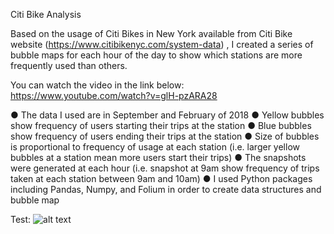 Citi Bike Analysis

Based on the usage of Citi Bikes in New York available from Citi Bike website (https://www.citibikenyc.com/system-data) , I created a series of bubble maps for each hour of the day to show which stations are more frequently used than others.

You can watch the video in the link below:
<https://www.youtube.com/watch?v=glH-pzARA28>

●	The data I used are in September and February of 2018
●	Yellow bubbles show frequency of users starting their trips at the station
●	Blue bubbles show frequency of users ending their trips at the station
●	Size of bubbles is proportional to frequency of usage at each station (i.e. larger yellow bubbles at a station mean more users start their trips)
●	The snapshots were generated at each hour (i.e. snapshot at 9am show frequency of trips taken at each station between 9am and 10am)
●	I used Python packages including Pandas, Numpy, and Folium in order to create data structures and bubble map


Test: 
![alt text](https://github.com/magiclite/Citi-Bike/tree/master/images/Nine.png)

